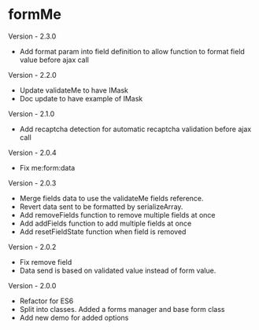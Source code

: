formMe
========

Version - 2.3.0
- Add format param into field definition to allow function to format field value before ajax call

Version - 2.2.0
- Update validateMe to have IMask
- Doc update to have example of IMask

Version - 2.1.0
- Add recaptcha detection for automatic recaptcha validation before ajax call

Version - 2.0.4
- Fix me:form:data

Version - 2.0.3
- Merge fields data to use the validateMe fields reference.
- Revert data sent to be formatted by serializeArray.
- Add removeFields function to remove multiple fields at once
- Add addFields function to add multiple fields at once
- Add resetFieldState function when field is removed

Version - 2.0.2
- Fix remove field
- Data send is based on validated value instead of form value.

Version - 2.0.0
- Refactor for ES6
- Split into classes. Added a forms manager and base form class
- Add new demo for added options